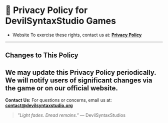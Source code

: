 # 📜 Privacy Policy for DevilSyntaxStudio Games

* Website
To exercise these rights, contact us at: **[Privacy Policy](https://devilsyntaxstudio.org/privacy-policy)**

---

##  Changes to This Policy

We may update this Privacy Policy periodically. We will notify users of significant changes via the game or on our official website.
---

**Contact Us:**
For questions or concerns, email us at: **[contact@devilsyntaxstudio.org](mailto:contact@devilsyntaxstudio.org)**

> *"Light fades. Dread remains."*
> — DevilSyntaxStudios
